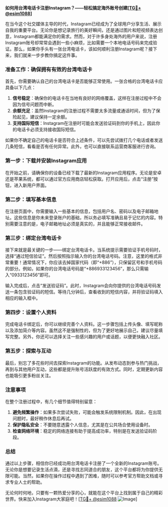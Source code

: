 **如何用台湾电话卡注册Instagram？——轻松搞定海外账号创建[[TG💪+ @esim1088](https://t.me/s/esim1088)]**

在当今这个社交媒体主导的时代，Instagram已经成为了全球用户分享生活、展示自我的重要平台。无论你是想记录旅行的美好瞬间，还是通过图片和短视频表达创意，Instagram都能满足你的需求。然而，对于许多身处海外的用户来说，注册Instagram账号却常常会遇到一些小麻烦，比如需要一个本地电话号码来完成验证。那么，如果你手头有一张台湾电话卡，该如何顺利注册Instagram呢？接下来，我们就来一步步教你搞定这件事。

### **准备工作：确保拥有有效的台湾电话卡**

首先，你需要确认自己的台湾电话卡是否能够正常使用。一张合格的台湾电话卡应具备以下几点：

1. **信号稳定**：确保你的电话卡在当地有良好的网络覆盖，这样在注册过程中不会因为信号问题而中断。
2. **余额充足**：虽然Instagram的注册过程不需要太多流量或通话时间，但为了保险起见，建议保持一定余额。
3. **支持国际短信**：Instagram在注册时可能会发送验证码到你的手机上，因此你的电话卡必须支持接收国际短信。

如果你不确定自己的电话卡是否符合上述条件，可以先尝试拨打几个电话或者发送几条短信，看看是否有任何异常。此外，也可以直接联系运营商客服进行咨询。

### **第一步：下载并安装Instagram应用**

在开始之前，请确保你的设备已经下载了最新的Instagram应用程序。无论是安卓还是苹果系统，都可以通过官方应用商店轻松获取。打开应用后，点击“注册”按钮，进入新用户界面。

### **第二步：填写基本信息**

在注册页面中，你需要输入一些基本的信息，包括用户名、密码以及电子邮箱地址。这些信息是你未来登录账户的基础，所以务必填写准确且易于记忆的内容。特别需要注意的是，电子邮箱地址必须是真实的，并且能够正常接收邮件。

### **第三步：绑定台湾电话卡**

接下来就是最关键的一步——绑定台湾电话卡。当系统提示需要验证手机号码时，选择“通过短信验证”。然后按照指示输入你的台湾电话号码。注意，这里的格式非常重要！通常情况下，你应该去掉国家代码（即“+886”），只保留区号和手机号码的部分。例如，如果你的台湾电话号码是“+886933123456”，那么只需输入“0933123456”即可。

输入完成后，点击“发送验证码”。此时，Instagram会向你提供的台湾电话号码发送一条包含验证码的短信。等待几分钟后，查看收到的短信内容，并将验证码填入相应的输入框中。

### **第四步：设置个人资料**

完成电话卡绑定后，你可以继续完善个人资料。这一步骤包括上传头像、填写昵称以及添加简介等内容。虽然这不是强制性的，但为了更好地展示自己，建议尽量填写完整。另外，你还可以选择关注一些感兴趣的用户或话题，以便更快融入社区。

### **第五步：探索与互动**

最后，别忘了多花些时间去探索Instagram的功能。从发布动态到参与热门挑战，再到与其他用户互动，这些都是提升账号活跃度的有效方式。同时，定期更新内容也能吸引更多粉丝关注。

### **注意事项**

在整个注册过程中，有几个细节值得特别留意：

1. **避免频繁操作**：如果多次尝试失败，可能会触发系统限制机制。因此，在出现问题时，最好稍作休息后再试。
2. **保护隐私安全**：不要随意透露个人信息，尤其是在公共场合使用设备时。
3. **检查网络环境**：稳定的网络连接有助于提高成功率，特别是在发送验证码阶段。

### **总结**

通过以上步骤，相信你已经成功用台湾电话卡注册了一个全新的Instagram账号。无论你是想要记录生活点滴，还是寻找志同道合的朋友，这个平台都将为你提供无限可能。当然，如果你在操作过程中遇到了困难，随时可以参考官方帮助文档或寻求专业人士的帮助。

无论何时何地，只要有一颗热爱分享的心，就能在这个平台上找到属于自己的精彩世界。快来加入Instagram大家庭吧！[[TG💪+ @esim1088](https://t.me/s/esim1088) ![Image](https://i.postimg.cc/4NQfJmqS/Snipaste-2025-05-13-00-14-12.png)]